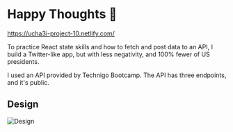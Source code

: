 # Happy Thoughts 🎨

https://ucha3i-project-10.netlify.com/ 

To practice React state skills and how to fetch and post data to an API, I build a Twitter-like app, but with less negativity, and 100% fewer of US presidents.

I used an API provided by Technigo Bootcamp. The API has three endpoints, and it's public.

## Design

![Design](https://i.imgur.com/NUoE9gX.png)
